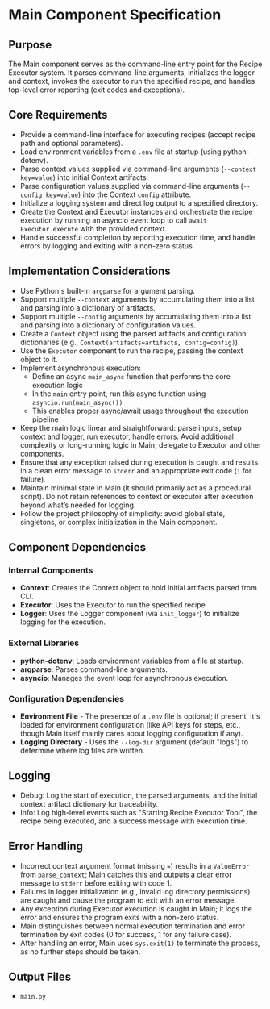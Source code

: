 # Main Component Specification

## Purpose

The Main component serves as the command-line entry point for the Recipe Executor system. It parses command-line arguments, initializes the logger and context, invokes the executor to run the specified recipe, and handles top-level error reporting (exit codes and exceptions).

## Core Requirements

- Provide a command-line interface for executing recipes (accept recipe path and optional parameters).
- Load environment variables from a `.env` file at startup (using python-dotenv).
 - Parse context values supplied via command-line arguments (`--context key=value`) into initial Context artifacts.
 - Parse configuration values supplied via command-line arguments (`--config key=value`) into the Context `config` attribute.
- Initialize a logging system and direct log output to a specified directory.
- Create the Context and Executor instances and orchestrate the recipe execution by running an asyncio event loop to call `await Executor.execute` with the provided context.
- Handle successful completion by reporting execution time, and handle errors by logging and exiting with a non-zero status.

## Implementation Considerations

- Use Python's built-in `argparse` for argument parsing.
 - Support multiple `--context` arguments by accumulating them into a list and parsing into a dictionary of artifacts.
 - Support multiple `--config` arguments by accumulating them into a list and parsing into a dictionary of configuration values.
 - Create a `Context` object using the parsed artifacts and configuration dictionaries (e.g., `Context(artifacts=artifacts, config=config)`).
- Use the `Executor` component to run the recipe, passing the context object to it.
- Implement asynchronous execution:
  - Define an async `main_async` function that performs the core execution logic
  - In the `main` entry point, run this async function using `asyncio.run(main_async())`
  - This enables proper async/await usage throughout the execution pipeline
- Keep the main logic linear and straightforward: parse inputs, setup context and logger, run executor, handle errors. Avoid additional complexity or long-running logic in Main; delegate to Executor and other components.
- Ensure that any exception raised during execution is caught and results in a clean error message to `stderr` and an appropriate exit code (`1` for failure).
- Maintain minimal state in Main (it should primarily act as a procedural script). Do not retain references to context or executor after execution beyond what’s needed for logging.
- Follow the project philosophy of simplicity: avoid global state, singletons, or complex initialization in the Main component.

## Component Dependencies

### Internal Components

- **Context**: Creates the Context object to hold initial artifacts parsed from CLI.
- **Executor**: Uses the Executor to run the specified recipe
- **Logger**: Uses the Logger component (via `init_logger`) to initialize logging for the execution.

### External Libraries

- **python-dotenv**: Loads environment variables from a file at startup.
- **argparse**: Parses command-line arguments.
- **asyncio**: Manages the event loop for asynchronous execution.

### Configuration Dependencies

- **Environment File** - The presence of a `.env` file is optional; if present, it's loaded for environment configuration (like API keys for steps, etc., though Main itself mainly cares about logging configuration if any).
- **Logging Directory** - Uses the `--log-dir` argument (default "logs") to determine where log files are written.

## Logging

- Debug: Log the start of execution, the parsed arguments, and the initial context artifact dictionary for traceability.
- Info: Log high-level events such as "Starting Recipe Executor Tool", the recipe being executed, and a success message with execution time.

## Error Handling

- Incorrect context argument format (missing `=`) results in a `ValueError` from `parse_context`; Main catches this and outputs a clear error message to `stderr` before exiting with code 1.
- Failures in logger initialization (e.g., invalid log directory permissions) are caught and cause the program to exit with an error message.
- Any exception during Executor execution is caught in Main; it logs the error and ensures the program exits with a non-zero status.
- Main distinguishes between normal execution termination and error termination by exit codes (0 for success, 1 for any failure case).
- After handling an error, Main uses `sys.exit(1)` to terminate the process, as no further steps should be taken.

## Output Files

- `main.py`

